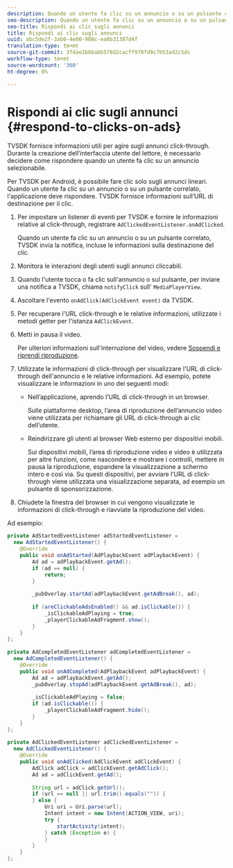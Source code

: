 ```yaml
---
description: Quando un utente fa clic su un annuncio o su un pulsante correlato, l'applicazione deve rispondere. TVSDK fornisce informazioni sull’URL di destinazione per il clic.
seo-description: Quando un utente fa clic su un annuncio o su un pulsante correlato, l'applicazione deve rispondere. TVSDK fornisce informazioni sull’URL di destinazione per il clic.
seo-title: Rispondi ai clic sugli annunci
title: Rispondi ai clic sugli annunci
uuid: abc5de2f-3ab0-4e00-908c-ea8b31387d4f
translation-type: tm+mt
source-git-commit: 3fdae2b6babb578d2cacff970fd9c7b53ad2c5dc
workflow-type: tm+mt
source-wordcount: '360'
ht-degree: 0%

---
```



# Rispondi ai clic sugli annunci {#respond-to-clicks-on-ads}

TVSDK fornisce informazioni utili per agire sugli annunci click-through. Durante la creazione dell’interfaccia utente del lettore, è necessario decidere come rispondere quando un utente fa clic su un annuncio selezionabile.

Per TVSDK per Android, è possibile fare clic solo sugli annunci lineari.
Quando un utente fa clic su un annuncio o su un pulsante correlato, l&#39;applicazione deve rispondere. TVSDK fornisce informazioni sull’URL di destinazione per il clic.

1. Per impostare un listener di eventi per TVSDK e fornire le informazioni relative al click-through, registrare `AdClickedEventListener.onAdClicked`.

   Quando un utente fa clic su un annuncio o su un pulsante correlato, TVSDK invia la notifica, incluse le informazioni sulla destinazione del clic.
1. Monitora le interazioni degli utenti sugli annunci cliccabili.
1. Quando l&#39;utente tocca o fa clic sull&#39;annuncio o sul pulsante, per inviare una notifica a TVSDK, chiama `notifyClick` sull&#39; `MediaPlayerView`.
1. Ascoltare l&#39;evento `onAdClick(AdClickEvent event)` da TVSDK.
1. Per recuperare l&#39;URL click-through e le relative informazioni, utilizzate i metodi getter per l&#39;istanza `AdClickEvent`.
1. Metti in pausa il video.

   Per ulteriori informazioni sull&#39;interruzione del video, vedere [Sospendi e riprendi riproduzione](../../ad-insertion/clickable-ads/android-3x-pausing-resuming-playback.md).
1. Utilizzate le informazioni di click-through per visualizzare l&#39;URL di click-through dell&#39;annuncio e le relative informazioni. Ad esempio, potete visualizzare le informazioni in uno dei seguenti modi:

   * Nell’applicazione, aprendo l’URL di click-through in un browser.

      Sulle piattaforme desktop, l’area di riproduzione dell’annuncio video viene utilizzata per richiamare gli URL di click-through ai clic dell’utente.
   * Reindirizzare gli utenti al browser Web esterno per dispositivi mobili.

      Sui dispositivi mobili, l’area di riproduzione video e video è utilizzata per altre funzioni, come nascondere e mostrare i controlli, mettere in pausa la riproduzione, espandere la visualizzazione a schermo intero e così via. Su questi dispositivi, per avviare l’URL di click-through viene utilizzata una visualizzazione separata, ad esempio un pulsante di sponsorizzazione.

1. Chiudete la finestra del browser in cui vengono visualizzate le informazioni di click-through e riavviate la riproduzione del video.

<!--<a id="example_2D93228E510D438C8AB5559897817A47"></a>-->

Ad esempio:

```java
private AdStartedEventListener adStartedEventListener =  
  new AdStartedEventListener() { 
    @Override 
    public void onAdStarted(AdPlaybackEvent adPlaybackEvent) { 
        Ad ad = adPlaybackEvent.getAd(); 
        if (ad == null) { 
            return; 
        } 
 
        _pubOverlay.startAd(adPlaybackEvent.getAdBreak(), ad); 
 
        if (areClickableAdsEnabled() && ad.isClickable()) { 
            _isClickableAdPlaying = true; 
            _playerClickableAdFragment.show(); 
        } 
    } 
}; 
 
private AdCompletedEventListener adCompletedEventListener =  
  new AdCompletedEventListener() { 
    @Override 
    public void onAdCompleted(AdPlaybackEvent adPlaybackEvent) { 
        Ad ad = adPlaybackEvent.getAd(); 
        _pubOverlay.stopAd(adPlaybackEvent.getAdBreak(), ad); 
 
        _isClickableAdPlaying = false; 
        if (ad.isClickable()) { 
            _playerClickableAdFragment.hide(); 
        } 
    } 
}; 
 
private AdClickedEventListener adClickedEventListener =  
  new AdClickedEventListener() { 
    @Override 
    public void onAdClicked(AdClickEvent adClickEvent) { 
        AdClick adClick = adClickEvent.getAdClick(); 
        Ad ad = adClickEvent.getAd(); 
 
        String url = adClick.getUrl(); 
        if (url == null || url.trim().equals("")) { 
        } else { 
            Uri uri = Uri.parse(url); 
            Intent intent = new Intent(ACTION_VIEW, uri); 
            try { 
                startActivity(intent); 
            } catch (Exception e) { 
            } 
        } 
    } 
}; 
```
